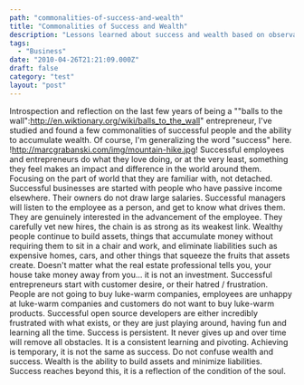 ```yaml
---
path: "commonalities-of-success-and-wealth"
title: "Commonalities of Success and Wealth"
description: "Lessons learned about success and wealth based on observation."
tags: 
  - "Business"
date: "2010-04-26T21:21:09.000Z"
draft: false
category: "test"
layout: "post"
---
```


Introspection and reflection on the last few years of being a ""balls to the wall":http://en.wiktionary.org/wiki/balls_to_the_wall" entrepreneur, I've studied and found a few commonalities of successful people and the ability to accumulate wealth. Of course, I'm generalizing the word "success" here.
!http://marcgrabanski.com/img/mountain-hike.jpg!
Successful employees and entrepreneurs do what they love doing, or at the very least, something they feel makes an impact and difference in the world around them. Focusing on the part of world that they are familiar with, not detached. Successful businesses are started with people who have passive income elsewhere. Their owners do not draw large salaries. Successful managers will listen to the employee as a person, and get to know what drives them. They are genuinely interested in the advancement of the employee. They carefully vet new hires, the chain is as strong as its weakest link. Wealthy people continue to build assets, things that accumulate money without requiring them to sit in a chair and work, and eliminate liabilities such as expensive homes, cars, and other things that squeeze the fruits that assets create. Doesn't matter what the real estate professional tells you, your house take money away from you... it is not an investment. Successful entrepreneurs start with customer desire, or their hatred / frustration. People are not going to buy luke-warm companies, employees are unhappy at luke-warm companies and customers do not want to buy luke-warm products. Successful open source developers are either incredibly frustrated with what exists, or they are just playing around, having fun and learning all the time. Success is persistent. It never gives up and over time will remove all obstacles. It is a consistent learning and pivoting. Achieving is temporary, it is not the same as success. Do not confuse wealth and success. Wealth is the ability to build assets and minimize liabilities. Success reaches beyond this, it is a reflection of the condition of the soul.